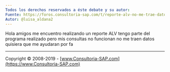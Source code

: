 ```yaml
---
Todos los derechos reservados a éste debate y su autor:
Fuente: https://foros.consultoria-sap.com/t/reporte-alv-no-me-trae-datos-quisiera/15152
Autor: @luisa_aldana2
---
```


Hola amigos me encuentro realizando un reporte ALV tengo parte del programa realizado pero mis consultas no funcionan no me traen datos quisiera que me ayudaran por fa


***

Copyright © 2008-2019 - [www.Consultoria-SAP.com](https://www.Consultoria-SAP.com)
